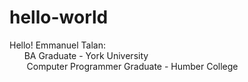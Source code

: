 # hello-world
Hello!
Emmanuel Talan: <br/>&nbsp;&nbsp;&nbsp;&nbsp;&nbsp;
  BA Graduate - York University <br/>&nbsp;&nbsp;&nbsp;&nbsp;&nbsp;&nbsp;
  Computer Programmer Graduate - Humber College
